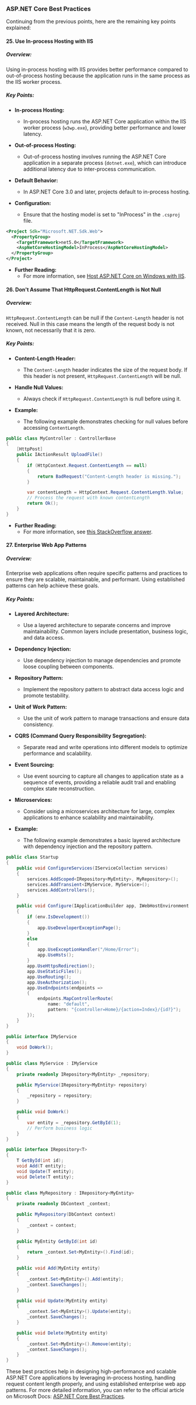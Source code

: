 ### ASP.NET Core Best Practices

Continuing from the previous points, here are the remaining key points explained:

#### 25. Use In-process Hosting with IIS

##### Overview:
Using in-process hosting with IIS provides better performance compared to out-of-process hosting because the application runs in the same process as the IIS worker process.

##### Key Points:
- **In-process Hosting:**
  - In-process hosting runs the ASP.NET Core application within the IIS worker process (`w3wp.exe`), providing better performance and lower latency.

- **Out-of-process Hosting:**
  - Out-of-process hosting involves running the ASP.NET Core application in a separate process (`dotnet.exe`), which can introduce additional latency due to inter-process communication.

- **Default Behavior:**
  - In ASP.NET Core 3.0 and later, projects default to in-process hosting.

- **Configuration:**
  - Ensure that the hosting model is set to "InProcess" in the `.csproj` file.

````xml name=WebApp.csproj
<Project Sdk="Microsoft.NET.Sdk.Web">
  <PropertyGroup>
    <TargetFramework>net5.0</TargetFramework>
    <AspNetCoreHostingModel>InProcess</AspNetCoreHostingModel>
  </PropertyGroup>
</Project>
````

- **Further Reading:**
  - For more information, see [Host ASP.NET Core on Windows with IIS](https://docs.microsoft.com/en-us/aspnet/core/host-and-deploy/iis).

#### 26. Don't Assume That HttpRequest.ContentLength is Not Null

##### Overview:
`HttpRequest.ContentLength` can be null if the `Content-Length` header is not received. Null in this case means the length of the request body is not known, not necessarily that it is zero.

##### Key Points:
- **Content-Length Header:**
  - The `Content-Length` header indicates the size of the request body. If this header is not present, `HttpRequest.ContentLength` will be null.

- **Handle Null Values:**
  - Always check if `HttpRequest.ContentLength` is null before using it.

- **Example:**
  - The following example demonstrates checking for null values before accessing `ContentLength`.

````csharp name=CheckContentLength.cs
public class MyController : ControllerBase
{
    [HttpPost]
    public IActionResult UploadFile()
    {
        if (HttpContext.Request.ContentLength == null)
        {
            return BadRequest("Content-Length header is missing.");
        }

        var contentLength = HttpContext.Request.ContentLength.Value;
        // Process the request with known contentLength
        return Ok();
    }
}
````

- **Further Reading:**
  - For more information, see [this StackOverflow answer](https://stackoverflow.com/a/73201538/652224).

#### 27. Enterprise Web App Patterns

##### Overview:
Enterprise web applications often require specific patterns and practices to ensure they are scalable, maintainable, and performant. Using established patterns can help achieve these goals.

##### Key Points:
- **Layered Architecture:**
  - Use a layered architecture to separate concerns and improve maintainability. Common layers include presentation, business logic, and data access.

- **Dependency Injection:**
  - Use dependency injection to manage dependencies and promote loose coupling between components.

- **Repository Pattern:**
  - Implement the repository pattern to abstract data access logic and promote testability.

- **Unit of Work Pattern:**
  - Use the unit of work pattern to manage transactions and ensure data consistency.

- **CQRS (Command Query Responsibility Segregation):**
  - Separate read and write operations into different models to optimize performance and scalability.

- **Event Sourcing:**
  - Use event sourcing to capture all changes to application state as a sequence of events, providing a reliable audit trail and enabling complex state reconstruction.

- **Microservices:**
  - Consider using a microservices architecture for large, complex applications to enhance scalability and maintainability.

- **Example:**
  - The following example demonstrates a basic layered architecture with dependency injection and the repository pattern.

````csharp name=Startup.cs
public class Startup
{
    public void ConfigureServices(IServiceCollection services)
    {
        services.AddScoped<IRepository<MyEntity>, MyRepository>();
        services.AddTransient<IMyService, MyService>();
        services.AddControllers();
    }

    public void Configure(IApplicationBuilder app, IWebHostEnvironment env)
    {
        if (env.IsDevelopment())
        {
            app.UseDeveloperExceptionPage();
        }
        else
        {
            app.UseExceptionHandler("/Home/Error");
            app.UseHsts();
        }
        app.UseHttpsRedirection();
        app.UseStaticFiles();
        app.UseRouting();
        app.UseAuthorization();
        app.UseEndpoints(endpoints =>
        {
            endpoints.MapControllerRoute(
                name: "default",
                pattern: "{controller=Home}/{action=Index}/{id?}");
        });
    }
}
````

````csharp name=MyService.cs
public interface IMyService
{
    void DoWork();
}

public class MyService : IMyService
{
    private readonly IRepository<MyEntity> _repository;

    public MyService(IRepository<MyEntity> repository)
    {
        _repository = repository;
    }

    public void DoWork()
    {
        var entity = _repository.GetById(1);
        // Perform business logic
    }
}
````

````csharp name=IRepository.cs
public interface IRepository<T>
{
    T GetById(int id);
    void Add(T entity);
    void Update(T entity);
    void Delete(T entity);
}
````

````csharp name=MyRepository.cs
public class MyRepository : IRepository<MyEntity>
{
    private readonly DbContext _context;

    public MyRepository(DbContext context)
    {
        _context = context;
    }

    public MyEntity GetById(int id)
    {
        return _context.Set<MyEntity>().Find(id);
    }

    public void Add(MyEntity entity)
    {
        _context.Set<MyEntity>().Add(entity);
        _context.SaveChanges();
    }

    public void Update(MyEntity entity)
    {
        _context.Set<MyEntity>().Update(entity);
        _context.SaveChanges();
    }

    public void Delete(MyEntity entity)
    {
        _context.Set<MyEntity>().Remove(entity);
        _context.SaveChanges();
    }
}
````

These best practices help in designing high-performance and scalable ASP.NET Core applications by leveraging in-process hosting, handling request content length properly, and using established enterprise web app patterns. For more detailed information, you can refer to the official article on Microsoft Docs: [ASP.NET Core Best Practices](https://docs.microsoft.com/en-us/aspnet/core/fundamentals/best-practices).